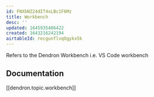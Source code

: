 ```yaml
---
id: FNXbNZ24dIT4xLBc1F6Mz
title: Workbench
desc: ''
updated: 1645935486422
created: 1643216242194
airtableId: recgunflvqOgykx5k
---
```


Refers to the Dendron Workbench i.e. VS Code workbench

## Documentation

[[dendron.topic.workbench]]
